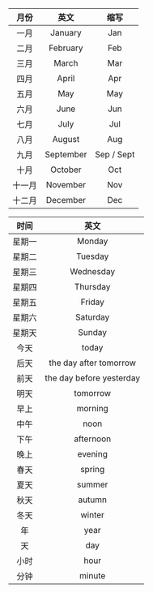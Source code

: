 |  月份  |   英文    |    缩写    |
| :----: | :-------: | :--------: |
|  一月  |  January  |    Jan     |
|  二月  | February  |    Feb     |
|  三月  |   March   |    Mar     |
|  四月  |   April   |    Apr     |
|  五月  |    May    |    May     |
|  六月  |   June    |    Jun     |
|  七月  |   July    |    Jul     |
|  八月  |  August   |    Aug     |
|  九月  | September | Sep / Sept |
|  十月  |  October  |    Oct     |
| 十一月 | November  |    Nov     |
| 十二月 | December  |    Dec     |

|  时间  |           英文           |
| :----: | :----------------------: |
| 星期一 |          Monday          |
| 星期二 |         Tuesday          |
| 星期三 |        Wednesday         |
| 星期四 |         Thursday         |
| 星期五 |          Friday          |
| 星期六 |         Saturday         |
| 星期天 |          Sunday          |
|  今天  |          today           |
|  后天  |  the day after tomorrow  |
|  前天  | the day before yesterday |
|  明天  |         tomorrow         |
|  早上  |         morning          |
|  中午  |           noon           |
|  下午  |        afternoon         |
|  晚上  |         evening          |
|  春天  |          spring          |
|  夏天  |          summer          |
|  秋天  |          autumn          |
|  冬天  |          winter          |
|   年   |           year           |
|   天   |           day            |
|  小时  |           hour           |
|  分钟  |          minute          |